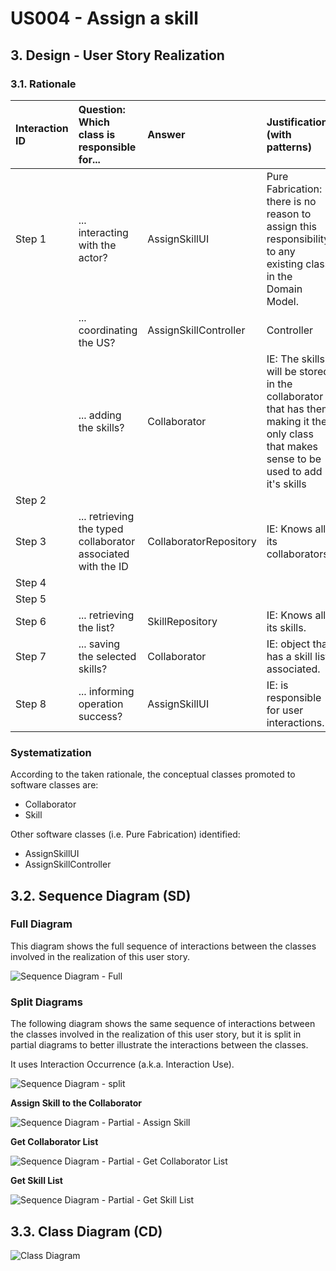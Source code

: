 # US004 - Assign a skill 

## 3. Design - User Story Realization 

### 3.1. Rationale

| Interaction ID | Question: Which class is responsible for...                   | Answer                 | Justification (with patterns)                                                                                                           |
|:---------------|:--------------------------------------------------------------|:-----------------------|:----------------------------------------------------------------------------------------------------------------------------------------|
| Step 1  		     | 	... interacting with the actor?                              | AssignSkillUI          | Pure Fabrication: there is no reason to assign this responsibility to any existing class in the Domain Model.                           |
| 			  		        | 	... coordinating the US?                                     | AssignSkillController  | Controller                                                                                                                              |
| 			  		        | 	... adding the skills?                                       | Collaborator           | IE: The skills will be stored in the collaborator that has them making it the only class that makes sense to be used to add it's skills |
| Step 2  		     | 							                                                       |                        |                                                                                                                                         |
| Step 3  		     | ... retrieving the typed collaborator associated with the ID	 | CollaboratorRepository | IE: Knows all its collaborators.                                                                                                        |
| Step 4  		     | 	                                                             |                        |                                                                                                                                         |
| Step 5  		     | 	                                                             |                        |                                                                                                                                         |
| Step 6  		     | 	... retrieving the list?                                     | SkillRepository        | IE: Knows all its skills.                                                                                                               |              
| Step 7  		     | 	... saving the selected skills?                              | Collaborator           | IE: object that has a skill list associated.                                                                                            |
| Step 8  		     | 	... informing operation success?                             | AssignSkillUI          | IE: is responsible for user interactions.                                                                                               | 

### Systematization ##

According to the taken rationale, the conceptual classes promoted to software classes are: 

* Collaborator
* Skill

Other software classes (i.e. Pure Fabrication) identified: 

* AssignSkillUI 
* AssignSkillController


## 3.2. Sequence Diagram (SD)

### Full Diagram

This diagram shows the full sequence of interactions between the classes involved in the realization of this user story.

![Sequence Diagram - Full](svg/us004-sequence-diagram-full.png)

### Split Diagrams

The following diagram shows the same sequence of interactions between the classes involved in the realization of this user story, but it is split in partial diagrams to better illustrate the interactions between the classes.

It uses Interaction Occurrence (a.k.a. Interaction Use).

![Sequence Diagram - split](svg\us004-sequence-diagram-split.png)

**Assign Skill to the Collaborator**

![Sequence Diagram - Partial - Assign Skill](svg/us004-sequence-diagram-partial-assign-skill.png)

**Get Collaborator List**

![Sequence Diagram - Partial - Get Collaborator List](svg/us004-sequence-diagram-partial-get-collaborator-list.png)

**Get Skill List**

![Sequence Diagram - Partial - Get Skill List](svg/us004-sequence-diagram-partial-get-skill-list.png)


## 3.3. Class Diagram (CD)

![Class Diagram](svg/us004-class-diagram.png)